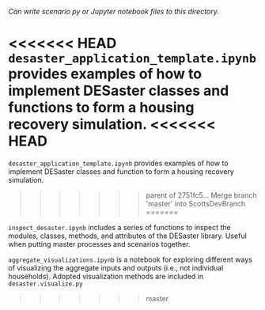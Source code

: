 
*Can write scenario py or Jupyter notebook files to this directory.*

<<<<<<< HEAD
`desaster_application_template.ipynb` provides examples of how to implement DESaster classes and functions to form a housing recovery simulation.
<<<<<<< HEAD
=======
`desaster_application_template.ipynb` provides examples of how to implement DESaster classes and function to form a housing recovery simulation.
>>>>>>> parent of 2751fc5... Merge branch 'master' into ScottsDevBranch
=======

`inspect_desaster.ipynb` includes a series of functions to inspect the modules, classes, methods, and attributes of the DESaster library. Useful when putting master processes and scenarios together.

`aggregate_visualizations.ipynb` is a notebook for exploring different ways of visualizing the aggregate inputs and outputs (i.e., not individual households). Adopted visualization methods are included in `desaster.visualize.py`
>>>>>>> master

